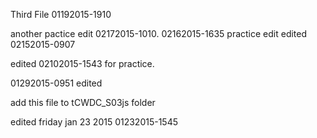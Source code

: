 Third File 01192015-1910

another pactice edit 02172015-1010.
02162015-1635 practice edit
edited 02152015-0907

edited 02102015-1543 for practice.

01292015-0951 edited

add this file to tCWDC_S03js folder

edited friday jan 23 2015 01232015-1545
